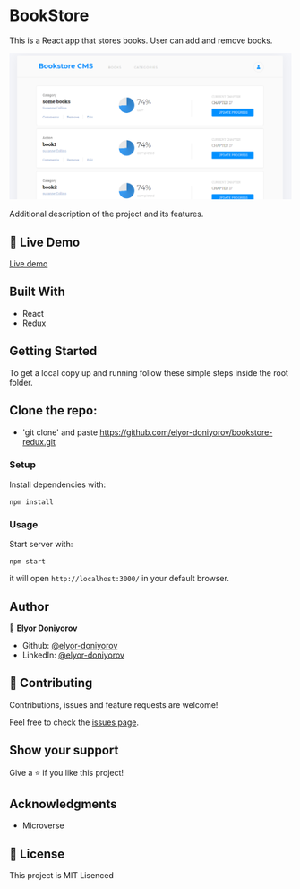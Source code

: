 # BookStore
This is a React app that stores books. User can add and remove books. 

![Screenshot](images/Screenshot.png)

Additional description of the project and its features.

## 🔴  Live Demo

[Live demo](https://bookstore-react--app.herokuapp.com/)

## Built With

- React
- Redux

## Getting Started

To get a local copy up and running follow these simple steps inside the root folder.

## Clone the repo:

- 'git clone' and paste https://github.com/elyor-doniyorov/bookstore-redux.git

### Setup

Install dependencies with:

```
npm install
```

### Usage

Start server with:

```
npm start
```

it will open `http://localhost:3000/` in your default browser.

## Author

👤 **Elyor Doniyorov**

- Github: [@elyor-doniyorov](https://github.com/elyor-doniyorov)
- LinkedIn: [@elyor-doniyorov](www.linkedin.com/in/elyor-doniyorov)

## 🤝 Contributing

Contributions, issues and feature requests are welcome!

Feel free to check the [issues page](https://github.com/elyor-doniyorov/bookstore-redux/issues/3).

## Show your support

Give a ⭐️ if you like this project!

## Acknowledgments

- Microverse

## 📝 License

This project is MIT Lisenced